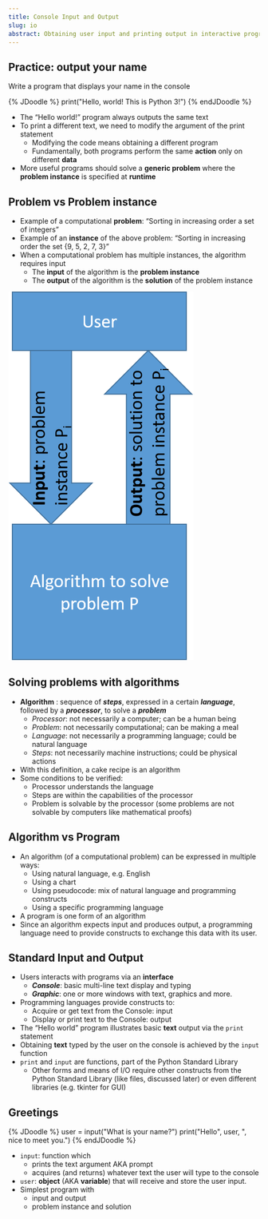 ```yaml
---
title: Console Input and Output 
slug: io
abstract: Obtaining user input and printing output in interactive programs
---
```


## Practice: output your name

Write a program that displays your name in the console

{% JDoodle %}
print("Hello, world! This is Python 3!")
{% endJDoodle %}

* The “Hello world!” program always outputs the same text
* To print a different text, we need to modify the argument of the print statement
  * Modifying the code means obtaining a different program
  * Fundamentally, both programs perform the same **action** only on different **data**
* More useful programs should solve a **generic problem** where the **problem instance** is specified at **runtime**

## Problem vs Problem instance

* Example of a computational **problem**: “Sorting in increasing order a set of integers”
* Example of an **instance** of the above problem: “Sorting in increasing order the set {9, 5, 2, 7, 3}”
* When a computational problem has multiple instances, the algorithm requires input
  * The **input** of the algorithm is the **problem instance**
  * The **output** of the algorithm is the **solution** of the problem instance 

![](assets/images/Lec2-1.png)

## Solving problems with algorithms

* **Algorithm** : sequence of **_steps_**, expressed in a certain **_language_**, followed by a **_processor_**, to solve a **_problem_**
  * _Processor_: not necessarily a computer; can be a human being
  * _Problem_: not necessarily computational; can be making a meal
  * _Language_: not necessarily a programming language; could be natural language
  * _Steps_: not necessarily machine instructions; could be physical actions
* With this definition, a cake recipe is an algorithm
* Some conditions to be verified:
  * Processor understands the language
  * Steps are within the capabilities of the processor
  * Problem is solvable by the processor (some problems are not solvable by computers like mathematical proofs)

## Algorithm vs Program

* An algorithm (of a computational problem) can be expressed in multiple ways:
  * Using natural language, e.g. English
  * Using a chart
  * Using pseudocode: mix of natural language and programming constructs
  * Using a specific programming language
* A program is one form of an algorithm
* Since an algorithm expects input and produces output, a programming language need to provide constructs to exchange this data  with its user.

## Standard Input and Output

* Users interacts with programs via an **interface**
  * **_Console_**: basic multi-line text display and typing
  * **_Graphic_**: one or more windows with text, graphics and more.
* Programming languages provide constructs to:
  * Acquire or get text from the Console: input
  * Display or print text to the Console: output
* The “Hello world” program illustrates basic **text** output via the `print` statement
* Obtaining **text** typed by the user on the console is achieved by the `input` function
* `print` and `input` are functions, part of the Python Standard Library
  * Other forms and means of I/O require other constructs from the Python Standard Library (like files, discussed later) or even different libraries (e.g. tkinter for GUI)

## Greetings

{% JDoodle %}
user = input("What is your name?")
print("Hello", user, ", nice to meet you.")
{% endJDoodle %}

* `input`: function which
  * prints the text argument AKA prompt
  * acquires (and returns) whatever text the user will type to the console
* `user`: **object** (AKA  **variable**)  that will receive and store the user input.
* Simplest program with
  * input and output
  * problem instance and solution
